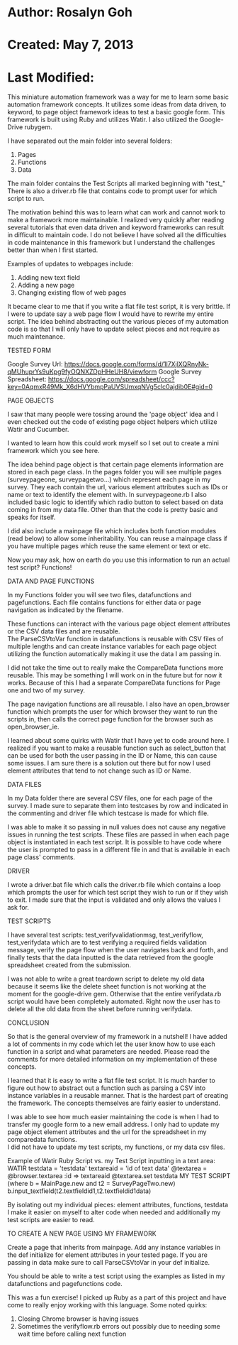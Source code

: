 # Author: Rosalyn Goh
# Created: May 7, 2013
# Last Modified:

This miniature automation framework was a way for me to learn some basic automation framework concepts.
It utilizes some ideas from data driven, to keyword, to page object framework ideas to test a basic google form.
This framework is built using Ruby and utilizes Watir.  I also utilized the Google-Drive rubygem.

I have separated out the main folder into several folders:
1. Pages
2. Functions
3. Data

The main folder contains the Test Scripts all marked beginning with "test_"
There is also a driver.rb file that contains code to prompt user for which script to run.

The motivation behind this was to learn what can work and cannot work to make a framework more maintainable.
I realized very quickly after reading several tutorials that even data driven and keyword frameworks can result in 
difficult to maintain code.  I do not believe I have solved all the difficulties in code maintenance in this framework
but I understand the challenges better than when I first started.

Examples of updates to webpages include:
1. Adding new text field
2. Adding a new page
3. Changing existing flow of web pages

It became clear to me that if you write a flat file test script, it is very brittle.  If I were to update say
a web page flow I would have to rewrite my entire script.  The idea behind abstracting out the various pieces of
my automation code is so that I will only have to update select pieces and not require as much maintenance.

TESTED FORM

Google Survey Url: https://docs.google.com/forms/d/1l7XjlXQRnyNk-qMUhuprYs9uKpg9fyOQNXZDpHHeUH8/viewform
Google Survey Spreadsheet: https://docs.google.com/spreadsheet/ccc?key=0AqmxR49Mk_X6dHVYbmpPaUVSUmxqNVg5clc0ajdib0E#gid=0

PAGE OBJECTS

I saw that many people were tossing around the 'page object' idea and I even checked out the code of existing page object 
helpers which utilize Watir and Cucumber.

I wanted to learn how this could work myself so I set out to create a mini framework which you see here.

The idea behind page object is that certain page elements information are stored in each page class.  In the pages folder 
you will see multiple pages (surveypageone, surveypagetwo...) which represent each page in my survey.  They each contain
the url, various element attributes such as IDs or name or text to identify the element with.  In surveypageone.rb I
also included basic logic to identify which radio button to select based on data coming in from my data file.  Other than
that the code is pretty basic and speaks for itself.

I did also include a mainpage file which includes both function modules (read below) to allow some inheritability.
You can reuse a mainpage class if you have multiple pages which reuse the same element or text or etc. 

Now you may ask, how on earth do you use this information to run an actual test script?  Functions!


DATA AND PAGE FUNCTIONS

In my Functions folder you will see two files, datafunctions and pagefunctions.  Each file contains functions for either
data or page navigation as indicated by the filename.  

These functions can interact with the various page object element attributes or the CSV data files and are reusable.  
The ParseCSVtoVar function in datafunctions is reusable with CSV files of multiple lengths and can create instance variables
for each page object utilizing the function automatically making it use the data I am passing in.

I did not take the time out to really make the CompareData functions more reusable.  This may be something I will work
on in the future but for now it works.  Because of this I had a separate CompareData functions for Page one and two of
my survey.

The page navigation functions are all reusable.  I also have an open_browser function which prompts the user for which browser
they want to run the scripts in, then calls the correct page function for the browser such as open_browser_ie.

I learned about some quirks with Watir that I have yet to code around here.  I realized if you want to make a 
reusable function such as select_button that can be used for both the user passing in the ID or Name, this can cause
some issues.  I am sure there is a solution out there but for now I used element attributes that tend to not
change such as ID or Name.


DATA FILES

In my Data folder there are several CSV files, one for each page of the survey.  I made sure to separate them into
testcases by row and indicated in the commenting and driver file which testcase is made for which file.  

I was able to make it so passing in null values does not cause any negative issues in running the test scripts.
These files are passed in when each page object is instantiated in each test script.  It is possible to have code
where the user is prompted to pass in a different file in and that is available in each page class' comments.


DRIVER

I wrote a driver.bat file which calls the driver.rb file which contains a loop which prompts the user for which 
test script they wish to run or if they wish to exit.  I made sure that the input is validated and only allows
the values I ask for.  


TEST SCRIPTS

I have several test scripts: test_verifyvalidationmsg, test_verifyflow, test_verifydata which are to test verifying
a required fields validation message, verify the page flow when the user navigates back and forth, and finally tests
that the data inputted is the data retrieved from the google spreadsheet created from the submission.

I was not able to write a great teardown script to delete my old data because it seems like the delete sheet function is not
working at the moment for the google-drive gem.  Otherwise that the entire verifydata.rb script would have been completely
automated.  Right now the user has to delete all the old data from the sheet before running verifydata.


CONCLUSION

So that is the general overview of my framework in a nutshell!  I have added a lot of comments in my code which
let the user know how to use each function in a script and what parameters are needed.  Please read the comments
for more detailed information on my implementation of these concepts.

I learned that it is easy to write a flat file test script.  It is much harder to figure out how to abstract out a 
function such as parsing a CSV into instance variables in a reusable manner.  That is the hardest part of
creating the framework.  The concepts themselves are fairly easier to understand.

I was able to see how much easier maintaining the code is when I had to transfer my google form to a new email address.
I only had to update my page object element attributes and the url for the spreadsheet in my comparedata functions.  
I did not have to update my test scripts, my functions, or my data csv files.  

Example of Watir Ruby Script vs. my Test Script inputting in a text area:
WATIR 
	testdata = 'testdata'
	textareaid = 'id of text data'
	@textarea = @browser.textarea :id => textareaid
	@textarea.set testdata
MY TEST SCRIPT (where b = MainPage.new and t2 = SurveyPageTwo.new)
	b.input_textfield(t2.textfieldid1,t2.textfieldid1data)

By isolating out my individual pieces: element attributes, functions, testdata I make it easier on myself to alter
code when needed and additionally my test scripts are easier to read.


TO CREATE A NEW PAGE USING MY FRAMEWORK

Create a page that inherits from mainpage.  Add any instance variables in the def initialize for element attributes in
your tested page.  If you are passing in data make sure to call ParseCSVtoVar in your def initialize.  

You should be able to write a test script using the examples as listed in my datafunctions and pagefunctions code.


This was a fun exercise!  I picked up Ruby as a part of this project and have come to really enjoy working with this language.
Some noted quirks:
1. Closing Chrome browser is having issues
2. Sometimes the verifyflow.rb errors out possibly due to needing some wait time before calling next function